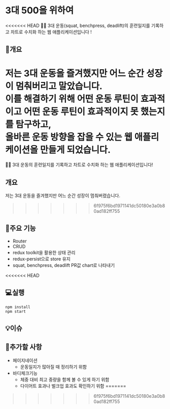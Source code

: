 # **3대 500을 위하여**

<<<<<<< HEAD
🏋️‍♂️ 3대 운동(squat, benchpress, deadlift)의 훈련일지를 기록하고 차트로 수치화 하는 웹 애플리케이션입니다 !


## **💪개요**

 저는 3대 운동을 즐겨했지만 어느 순간 성장이 멈춰버리고 말았습니다.   
 이를 해결하기 위해 어떤 운동 루틴이 효과적이고 어떤 운동 루틴이 효과적이지 못 했는지를 탐구하고,  
 올바른 운동 방향을 잡을 수 있는 웹 애플리케이션을 만들게 되었습니다.   
=======
🏋️‍♂️ 3대 운동의 훈련일지를 기록하고 차트로 수치화 하는 웹 애플리케이션입니다!



## **개요**

 저는 3대 운동을 즐겨했지만 어느 순간 성장이 멈춰버렸습니다.
>>>>>>> 6f975f6bd1971141dc50180e3a0b80ad182ff755

## **📑주요 기능**
* Router
* CRUD
* redux toolkit을 활용한 상태 관리
* redux-persist으로 store 유지
* squat, benchpress, deadlift PR값 chart로 나타내기

<<<<<<< HEAD


## **💻실행**

```
npm install 
npm start 
```

## **💡이슈**



## **🛒추가할 사항**
* 페이지네이션
  * 운동일지가 많아질 때 정리하기 위함
* 바디체크기능
  * 체중 대비 최고 중량을 함께 볼 수 있게 하기 위함
  * 다이어트 효과나 벌크업 효과도 확인하기 위함
=======
>>>>>>> 6f975f6bd1971141dc50180e3a0b80ad182ff755

